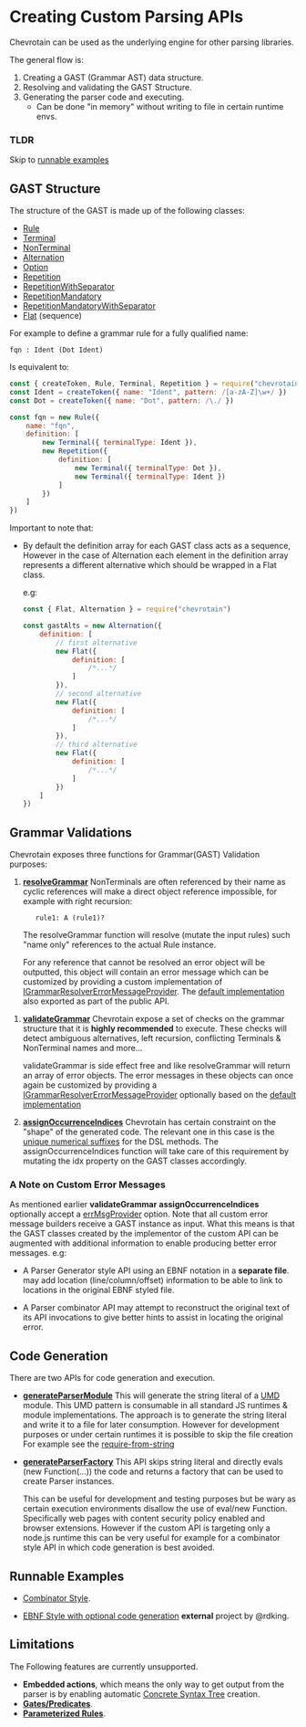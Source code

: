 # Creating Custom Parsing APIs

Chevrotain can be used as the underlying engine for other parsing libraries.

The general flow is:

1.  Creating a GAST (Grammar AST) data structure.
1.  Resolving and validating the GAST Structure.
1.  Generating the parser code and executing.
    -   Can be done "in memory" without writing to file in certain runtime envs.

### TLDR

Skip to [runnable examples](https://github.com/SAP/chevrotain/tree/master/examples/custom_apis/)

## GAST Structure

The structure of the GAST is made up of the following classes:

-   [Rule](https://sap.github.io/chevrotain/documentation/6_2_0/classes/rule.html)
-   [Terminal](https://sap.github.io/chevrotain/documentation/6_2_0/classes/terminal.html)
-   [NonTerminal](https://sap.github.io/chevrotain/documentation/6_2_0/classes/nonterminal.html)
-   [Alternation](https://sap.github.io/chevrotain/documentation/6_2_0/classes/alternation.html)
-   [Option](https://sap.github.io/chevrotain/documentation/6_2_0/classes/option.html)
-   [Repetition](https://sap.github.io/chevrotain/documentation/6_2_0/classes/repetition.html)
-   [RepetitionWithSeparator](https://sap.github.io/chevrotain/documentation/6_2_0/classes/repetitionwithseparator.html)
-   [RepetitionMandatory](https://sap.github.io/chevrotain/documentation/6_2_0/classes/repetitionmandatory.html)
-   [RepetitionMandatoryWithSeparator](https://sap.github.io/chevrotain/documentation/6_2_0/classes/repetitionmandatorywithseparator.html)
-   [Flat](https://sap.github.io/chevrotain/documentation/6_2_0/classes/flat.html) (sequence)

For example to define a grammar rule for a fully qualified name:

```antlr
fqn : Ident (Dot Ident)
```

Is equivalent to:

```javascript
const { createToken, Rule, Terminal, Repetition } = require("chevrotain")
const Ident = createToken({ name: "Ident", pattern: /[a-zA-Z]\w+/ })
const Dot = createToken({ name: "Dot", pattern: /\./ })

const fqn = new Rule({
    name: "fqn",
    definition: [
        new Terminal({ terminalType: Ident }),
        new Repetition({
            definition: [
                new Terminal({ terminalType: Dot }),
                new Terminal({ terminalType: Ident })
            ]
        })
    ]
})
```

Important to note that:

-   By default the definition array for each GAST class acts as a sequence,
    However in the case of Alternation each element in the definition array represents a different
    alternative which should be wrapped in a Flat class.

    e.g:

    ```javascript
    const { Flat, Alternation } = require("chevrotain")

    const gastAlts = new Alternation({
        definition: [
            // first alternative
            new Flat({
                definition: [
                    /*...*/
                ]
            }),
            // second alternative
            new Flat({
                definition: [
                    /*...*/
                ]
            }),
            // third alternative
            new Flat({
                definition: [
                    /*...*/
                ]
            })
        ]
    })
    ```

## Grammar Validations

Chevrotain exposes three functions for Grammar(GAST) Validation purposes:

1.  [**resolveGrammar**](https://sap.github.io/chevrotain/documentation/6_2_0/globals.html#resolvegrammar)
    NonTerminals are often referenced by their name as cyclic references will make
    a direct object reference impossible, for example with right recursion:

    ```antlr
       rule1: A (rule1)?
    ```

    The resolveGrammar function will resolve (mutate the input rules) such "name only" references
    to the actual Rule instance.

    For any reference that cannot be resolved an error object will be outputted,
    this object will contain an error message which can be customized by providing
    a custom implementation of [IGrammarResolverErrorMessageProvider](https://sap.github.io/chevrotain/documentation/6_2_0/interfaces/igrammarresolvererrormessageprovider.html).
    The [default implementation](https://sap.github.io/chevrotain/documentation/6_2_0/globals.html#defaultgrammarresolvererrorprovider) also exported as part of the public API.

1)  [**validateGrammar**](https://sap.github.io/chevrotain/documentation/6_2_0/globals.html#validategrammar)
    Chevrotain expose a set of checks on the grammar structure that it is **highly recommended** to execute.
    These checks will detect ambiguous alternatives, left recursion, conflicting Terminals & NonTerminal names and more...

    validateGrammar is side effect free and like resolveGrammar will return an array of error objects.
    The error messages in these objects can once again be customized by providing a [IGrammarResolverErrorMessageProvider](https://sap.github.io/chevrotain/documentation/6_2_0/interfaces/igrammarvalidatorerrormessageprovider.html)
    optionally based on the [default implementation](https://sap.github.io/chevrotain/documentation/6_2_0/globals.html#defaultgrammarvalidatorerrorprovider)

1)  [**assignOccurrenceIndices**](https://sap.github.io/chevrotain/documentation/6_2_0/globals.html#assignoccurrenceindices)
    Chevrotain has certain constraint on the "shape" of the generated code. The relevant one in this case is the [unique numerical suffixes](https://sap.github.io/chevrotain/docs/FAQ.html#NUMERICAL_SUFFIXES) for the DSL methods.
    The assignOccurrenceIndices function will take care of this requirement by mutating the idx property on the GAST classes accordingly.

### A Note on Custom Error Messages

As mentioned earlier **validateGrammar** **assignOccurrenceIndices** optionally accept
a [errMsgProvider](https://sap.github.io/chevrotain/documentation/6_2_0/globals.html#validategrammar) option.
Note that all custom error message builders receive a GAST instance as input. What this means is that
the GAST classes created by the implementor of the custom API can be augmented with additional information to enable
producing better error messages. e.g:

-   A Parser Generator style API using an EBNF notation in a **separate file**.
    may add location (line/column/offset) information to be able to link to locations in the original EBNF styled file.

-   A Parser combinator API may attempt to reconstruct the original text of its API invocations to give better hints
    to assist in locating the original error.

## Code Generation

There are two APIs for code generation and execution.

-   [**generateParserModule**](https://sap.github.io/chevrotain/documentation/6_2_0/globals.html#generateparsermodule)
    This will generate the string literal of a [UMD](https://github.com/umdjs/umd) module.
    This UMD pattern is consumable in all standard JS runtimes & module implementations.
    The approach is to generate the string literal and write it to a file for later consumption.
    However for development purposes or under certain runtimes it is possible to skip the file creation
    For example see the [require-from-string](https://github.com/floatdrop/require-from-string)

-   [**generateParserFactory**](https://sap.github.io/chevrotain/documentation/6_2_0/globals.html#generateparserfactory)
    This API skips string literal and directly evals (new Function(...)) the code and returns
    a factory that can be used to create Parser instances.

    This can be useful for development and testing purposes but be wary
    as certain execution environments disallow the use of eval/new Function.
    Specifically web pages with content security policy enabled and browser extensions.
    However if the custom API is targeting only a node.js runtime this can be very
    useful for example for a combinator style API in which code generation is best
    avoided.

## Runnable Examples

-   [Combinator Style](https://github.com/SAP/chevrotain/tree/master/examples/custom_apis/combinator).

-   [EBNF Style with optional code generation](https://github.com/rdking/chevrotain-ebnf) **external** project by @rdking.

## Limitations

The Following features are currently unsupported.

-   **Embedded actions**, which means the only way to get output from the parser is by enabling automatic [Concrete Syntax Tree](https://sap.github.io/chevrotain/docs/guide/concrete_syntax_tree.html) creation.
-   [**Gates/Predicates**](https://github.com/SAP/chevrotain/blob/master/examples/parser/predicate_lookahead/predicate_lookahead.js).
-   [**Parameterized Rules**](https://github.com/SAP/chevrotain/blob/master/examples/parser/parametrized_rules/parametrized.js).
